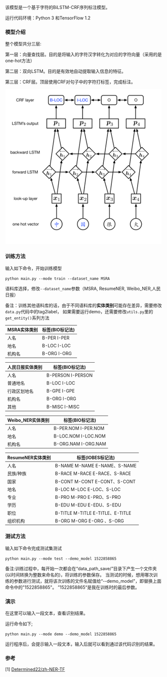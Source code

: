 
该模型是一个基于字符的BiLSTM-CRF序列标注模型。

运行代码环境：Python 3 和TensorFlow 1.2


### 模型介绍

整个模型共分三层:

第一层：向量查找层。目的是将输入的字符汉字转化为对应的字符向量（采用的是one-hot方法）

第二层：双向LSTM。目的是有效地自动提取输入信息的特征。

第三层：CRF层。顶层使用CRF对句子中的字符打标签，完成标注。

![Network](./pic/network.png)

### 训练方法
输入如下命令，开始训练模型

`python main.py --mode train --dataset_name MSRA`

语料库选择，修改`--dataset_name`参数（MSRA, ResumeNER, Weibo_NER,人民日报）

备注：训练其他语料库的话，由于不同语料库的**实体类别**可能存在差异，需要修改`data.py`代码中的tag2label，
如果需要运行demo，还需要修改`utils.py`里的`get_entity()`系列方法

| MSRA实体类别 | 标签(BIO标记法) |
| ------ | ------ |
| 人名  | B-PER I-PER |
| 地名  | B-LOC I-LOC |
| 机构名 | B-ORG I-ORG|

| 人民日报实体类别 | 标签(BIO标记法) |
| ------ | ------ |
| 人名       | B-PERSON I-PERSON |
| 普通地名    | B-LOC I-LOC |
| 行政区划地名 | B-GPE I-GPE |
| 机构名 | B-ORG I-ORG|
| 其他   | B-MISC I-MISC|

| Weibo_NER实体类别 | 标签(BIO标记法) |
| ------ | ------ |
| 人名  | B-PER.NOM I-PER.NOM |
| 地名  | B-LOC.NOM I-LOC.NOM |
| 机构名 | B-ORG.NAM I-ORG.NAM|

| ResumeNER实体类别 | 标签(IOBES标记法) |
| ------ | ------ |
| 人名  | B-NAME M-NAME  E-NAME、S-NAME |
| 民族/种族  | B-RACE M-RACE  E-RACE、S-RACE |
| 国家  | B-CONT M-CONT E-CONT、S-CONT  |
| 地名 | B-LOC M-LOC E-LOC、S-LOC|
| 专业 | B-PRO M-PRO E-PRO、S-PRO|
| 学历 | B-EDU M-EDU E-EDU、S-EDU|
| 职位 | B-TITLE M-TITLE E-TITLE、E-TITLE|
| 组织机构 |  B-ORG M-ORG E-ORG 、S-ORG|



### 测试方法
输入如下命令完成测试集测试

`python main.py --mode test --demo_model 1522858865`

备注:训练过程中，每开始一次都会在“data_path_save/”目录下产生一个文件夹(以时间转换为整数来命名的)，将训练的参数保存。
     当测试的时候，想用哪次训练的参数进行测试，就将该次训练的文件名赋值给“--demo_model"，即替换上面命令中的"1522858865"。
     ”1522858865“是我在训练时的最后参数。



### 演示
在这里可以输入一段文本，查看识别结果。

运行命令如下;

`python main.py --mode demo --demo_model 1522858865`

运行程序后，会提示输入一段文本，输入后就可以看到通过该代码识别的结果。



### 参考
\[1\] [Determined22/zh-NER-TF](https://github.com/Determined22/zh-NER-TF)